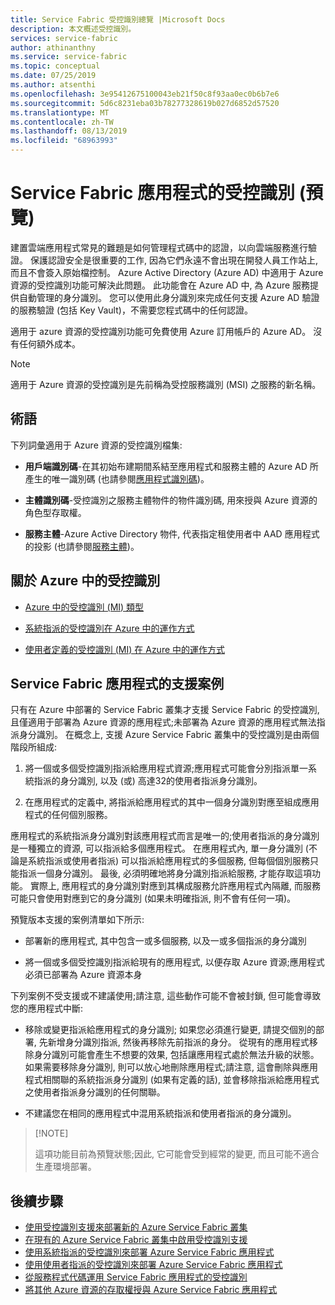 ```yaml
---
title: Service Fabric 受控識別總覽 |Microsoft Docs
description: 本文概述受控識別。
services: service-fabric
author: athinanthny
ms.service: service-fabric
ms.topic: conceptual
ms.date: 07/25/2019
ms.author: atsenthi
ms.openlocfilehash: 3e95412675100043eb21f50c8f93aa0ec0b6b7e6
ms.sourcegitcommit: 5d6c8231eba03b78277328619b027d6852d57520
ms.translationtype: MT
ms.contentlocale: zh-TW
ms.lasthandoff: 08/13/2019
ms.locfileid: "68963993"
---
```

# <a name="managed-identity-for-service-fabric-application-preview"></a>Service Fabric 應用程式的受控識別 (預覽)

建置雲端應用程式常見的難題是如何管理程式碼中的認證，以向雲端服務進行驗證。 保護認證安全是很重要的工作, 因為它們永遠不會出現在開發人員工作站上, 而且不會簽入原始檔控制。 Azure Active Directory (Azure AD) 中適用于 Azure 資源的受控識別功能可解決此問題。 此功能會在 Azure AD 中, 為 Azure 服務提供自動管理的身分識別。 您可以使用此身分識別來完成任何支援 Azure AD 驗證的服務驗證 (包括 Key Vault)，不需要您程式碼中的任何認證。

適用于 azure 資源的受控識別功能可免費使用 Azure 訂用帳戶的 Azure AD。 沒有任何額外成本。

> [!NOTE]
> 適用于 Azure 資源的受控識別是先前稱為受控服務識別 (MSI) 之服務的新名稱。

## <a name="terminology"></a>術語

下列詞彙適用于 Azure 資源的受控識別檔集:

- **用戶端識別碼**-在其初始布建期間系結至應用程式和服務主體的 Azure AD 所產生的唯一識別碼 (也請參閱[應用程式識別碼](/azure/active-directory/develop/developer-glossary#application-id-client-id))。

- **主體識別碼**-受控識別之服務主體物件的物件識別碼, 用來授與 Azure 資源的角色型存取權。

- **服務主體**-Azure Active Directory 物件, 代表指定租使用者中 AAD 應用程式的投影 (也請參閱[服務主體](../active-directory/develop/developer-glossary.md#service-principal-object))。


## <a name="about-managed-identities-in-azure"></a>關於 Azure 中的受控識別

- [Azure 中的受控識別 (MI) 類型](https://docs.microsoft.com/azure/active-directory/managed-identities-azure-resources/overview#how-does-the-managed-identities-for-azure-resources-work)

- [系統指派的受控識別在 Azure 中的運作方式](https://docs.microsoft.com/azure/active-directory/managed-identities-azure-resources/overview#how-a-system-assigned-managed-identity-works-with-an-azure-vm)

- [使用者定義的受控識別 (MI) 在 Azure 中的運作方式](https://docs.microsoft.com/azure/active-directory/managed-identities-azure-resources/overview#how-a-user-assigned-managed-identity-works-with-an-azure-vm)


## <a name="supported-scenarios-for-service-fabric-applications"></a>Service Fabric 應用程式的支援案例

只有在 Azure 中部署的 Service Fabric 叢集才支援 Service Fabric 的受控識別, 且僅適用于部署為 Azure 資源的應用程式;未部署為 Azure 資源的應用程式無法指派身分識別。 在概念上, 支援 Azure Service Fabric 叢集中的受控識別是由兩個階段所組成:

1. 將一個或多個受控識別指派給應用程式資源;應用程式可能會分別指派單一系統指派的身分識別, 以及 (或) 高達32的使用者指派身分識別。

2. 在應用程式的定義中, 將指派給應用程式的其中一個身分識別對應至組成應用程式的任何個別服務。

應用程式的系統指派身分識別對該應用程式而言是唯一的;使用者指派的身分識別是一種獨立的資源, 可以指派給多個應用程式。 在應用程式內, 單一身分識別 (不論是系統指派或使用者指派) 可以指派給應用程式的多個服務, 但每個個別服務只能指派一個身分識別。 最後, 必須明確地將身分識別指派給服務, 才能存取這項功能。 實際上, 應用程式的身分識別對應到其構成服務允許應用程式內隔離, 而服務可能只會使用對應到它的身分識別 (如果未明確指派, 則不會有任何一項)。  

預覽版本支援的案例清單如下所示:

   - 部署新的應用程式, 其中包含一或多個服務, 以及一或多個指派的身分識別

   - 將一個或多個受控識別指派給現有的應用程式, 以便存取 Azure 資源;應用程式必須已部署為 Azure 資源本身


下列案例不受支援或不建議使用;請注意, 這些動作可能不會被封鎖, 但可能會導致您的應用程式中斷:

   - 移除或變更指派給應用程式的身分識別; 如果您必須進行變更, 請提交個別的部署, 先新增身分識別指派, 然後再移除先前指派的身分。 從現有的應用程式移除身分識別可能會產生不想要的效果, 包括讓應用程式處於無法升級的狀態。 如果需要移除身分識別, 則可以放心地刪除應用程式;請注意, 這會刪除與應用程式相關聯的系統指派身分識別 (如果有定義的話), 並會移除指派給應用程式之使用者指派身分識別的任何關聯。

   - 不建議您在相同的應用程式中混用系統指派和使用者指派的身分識別。
>
> [!NOTE]
>
> 這項功能目前為預覽狀態;因此, 它可能會受到經常的變更, 而且可能不適合生產環境部署。

## <a name="next-steps"></a>後續步驟
* [使用受控識別支援來部署新的 Azure Service Fabric 叢集](./configure-new-azure-service-fabric-enable-managed-identity.md) 
* [在現有的 Azure Service Fabric 叢集中啟用受控識別支援](./configure-existing-cluster-enable-managed-identity-token-service.md)
* [使用系統指派的受控識別來部署 Azure Service Fabric 應用程式](./how-to-deploy-service-fabric-application-system-assigned-managed-identity.md)
* [使用使用者指派的受控識別來部署 Azure Service Fabric 應用程式](./how-to-deploy-service-fabric-application-user-assigned-managed-identity.md)
* [從服務程式代碼運用 Service Fabric 應用程式的受控識別](./how-to-managed-identity-service-fabric-app-code.md)
* [將其他 Azure 資源的存取權授與 Azure Service Fabric 應用程式](./how-to-grant-access-other-resources.md)
